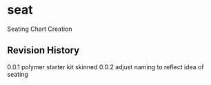# seat
Seating Chart Creation

## Revision History
0.0.1 polymer starter kit skinned
0.0.2 adjust naming to reflect idea of seating